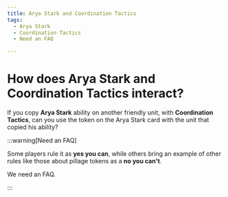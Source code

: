 ```yaml
---
title: Arya Stark and Coordination Tactics
tags:
  - Arya Stark
  - Coordination Tactics
  - Need an FAQ

---
```


# How does Arya Stark and Coordination Tactics interact?

If you copy **Arya Stark** ability on another friendly unit, with **Coordination Tactics**, can you use the token on the Arya Stark card with the unit that copied his ability?

:::warning[Need an FAQ]

Some players rule it as **yes you can**, while others bring an example of other rules like those about pillage tokens as a **no you can't**.

We need an FAQ.

:::



